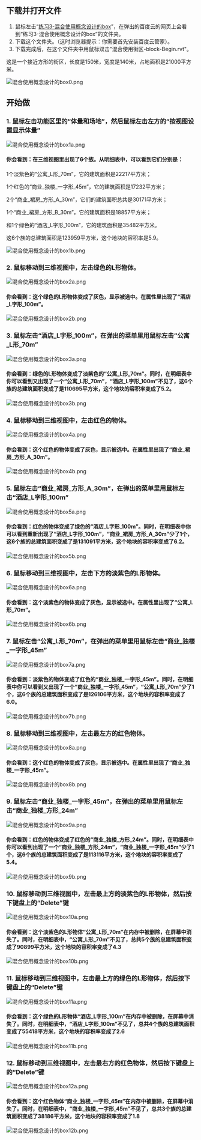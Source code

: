 ## 下载并打开文件

1. 鼠标左击“[练习3-混合使用概念设计的box](http://pan.baidu.com/s/1bnRGQ0v)”，在弹出的百度云的网页上会看到“练习3-混合使用概念设计的box”的文件夹。
2. 下载这个文件夹。（这时浏览器提示：你需要首先安装百度云管家）。
3. 下载完成后，在这个文件夹中用鼠标双击"混合使用街区-block-Begin.rvt"。

这是一个接近方形的街区，长度是150米，宽度是140米，占地面积是21000平方米。

![混合使用概念设计的box0.png](/images/混合使用概念设计的box/混合使用概念设计的box0.png)

## 开始做

### 1. 鼠标左击功能区里的“体量和场地”，然后鼠标左击左方的“按视图设置显示体量”

![混合使用概念设计的box1a.png](/images/混合使用概念设计的box/混合使用概念设计的box1a.png)

#### 你会看到：在三维视图里出现了6个族。从明细表中，可以看到它们分别是：

1个淡紫色的“公寓_L形_70m”，它的建筑面积是22217平方米；

1个红色的“商业_独楼_一字形_45m”，它的建筑面积是17232平方米；

2个“商业_裙房_方形_A_30m”，它们的建筑面积总共是30171平方米；

1个“商业_裙房_方形_B_30m”，它的建筑面积是18857平方米；

和1个绿色的“酒店_L字形_100m”，它的建筑面积是35482平方米。

这6个族的总建筑面积是123959平方米，这个地块的容积率是5.9。

![混合使用概念设计的box1b.png](/images/混合使用概念设计的box/混合使用概念设计的box1b.png)

### 2. 鼠标移动到三维视图中，左击绿色的L形物体。

![混合使用概念设计的box2a.png](/images/混合使用概念设计的box/混合使用概念设计的box2a.png)

#### 你会看到：这个绿色的L形物体变成了灰色，显示被选中。在属性里出现了“酒店_L字形_100m”。

![混合使用概念设计的box2b.png](/images/混合使用概念设计的box/混合使用概念设计的box2b.png)

### 3. 鼠标左击“酒店_L字形_100m”，在弹出的菜单里用鼠标左击“公寓_L形_70m”

![混合使用概念设计的box3a.png](/images/混合使用概念设计的box/混合使用概念设计的box3a.png)

#### 你会看到：绿色的L形物体变成了淡紫色的“公寓_L形_70m”。同时，在明细表中你可以看到又出现了一个“公寓_L形_70m”，“酒店_L字形_100m”不见了，这6个族的总建筑面积变成了是110695平方米，这个地块的容积率变成了5.2。

![混合使用概念设计的box3b.png](/images/混合使用概念设计的box/混合使用概念设计的box3b.png)

### 4. 鼠标移动到三维视图中，左击红色的物体。

![混合使用概念设计的box4a.png](/images/混合使用概念设计的box/混合使用概念设计的box4a.png)

#### 你会看到：这个红色的物体变成了灰色，显示被选中。在属性里出现了“商业_裙房_方形_A_30m”。

![混合使用概念设计的box4b.png](/images/混合使用概念设计的box/混合使用概念设计的box4b.png)

### 5. 鼠标左击“商业_裙房_方形_A_30m”，在弹出的菜单里用鼠标左击“酒店_L字形_100m”

![混合使用概念设计的box5a.png](/images/混合使用概念设计的box/混合使用概念设计的box5a.png)

#### 你会看到：红色的物体变成了绿色的“酒店_L字形_100m”。同时，在明细表中你可以看到重新出现了“酒店_L字形_100m”，“商业_裙房_方形_A_30m”少了1个，这6个族的总建筑面积变成了是131091平方米，这个地块的容积率变成了6.2。

![混合使用概念设计的box5b.png](/images/混合使用概念设计的box/混合使用概念设计的box5b.png)

### 6. 鼠标移动到三维视图中，左击下方的淡紫色的L形物体。

![混合使用概念设计的box6a.png](/images/混合使用概念设计的box/混合使用概念设计的box6a.png)

#### 你会看到：这个淡紫色的物体变成了灰色，显示被选中。在属性里出现了“公寓_L形_70m”。

![混合使用概念设计的box6b.png](/images/混合使用概念设计的box/混合使用概念设计的box6b.png)

### 7. 鼠标左击“公寓_L形_70m”，在弹出的菜单里用鼠标左击“商业_独楼_一字形_45m”

![混合使用概念设计的box7a.png](/images/混合使用概念设计的box/混合使用概念设计的box7a.png)

#### 你会看到：淡紫色的物体变成了红色的“商业_独楼_一字形_45m”。同时，在明细表中你可以看到又出现了一个“商业_独楼_一字形_45m”，“公寓_L形_70m”少了1个，这6个族的总建筑面积变成了是126106平方米，这个地块的容积率变成了6.0。

![混合使用概念设计的box7b.png](/images/混合使用概念设计的box/混合使用概念设计的box7b.png)

### 8. 鼠标移动到三维视图中，左击最左方的红色物体。

![混合使用概念设计的box8a.png](/images/混合使用概念设计的box/混合使用概念设计的box8a.png)

#### 你会看到：这个红色的物体变成了灰色，显示被选中。在属性里出现了“商业_独楼_一字形_45m”。

![混合使用概念设计的box8b.png](/images/混合使用概念设计的box/混合使用概念设计的box8b.png)

### 9. 鼠标左击“商业_独楼_一字形_45m”，在弹出的菜单里用鼠标左击“商业_独楼_方形_24m”

![混合使用概念设计的box9a.png](/images/混合使用概念设计的box/混合使用概念设计的box9a.png)

#### 你会看到：红色的物体变成了红色的“商业_独楼_方形_24m”。同时，在明细表中你可以看到出现了一个“商业_独楼_方形_24m”，“商业_独楼_一字形_45m”少了1个，这6个族的总建筑面积变成了是113116平方米，这个地块的容积率变成了5.4。

![混合使用概念设计的box9b.png](/images/混合使用概念设计的box/混合使用概念设计的box9b.png)

### 10. 鼠标移动到三维视图中，左击最上方的淡紫色的L形物体，然后按下键盘上的“Delete”键

![混合使用概念设计的box10a.png](/images/混合使用概念设计的box/混合使用概念设计的box10a.png)

#### 你会看到：这个淡紫色的L形物体“公寓_L形_70m”在内存中被删除，在屏幕中消失了。同时，在明细表中，“公寓_L形_70m”不见了，总共5个族的总建筑面积变成了90899平方米，这个地块的容积率变成了4.3

![混合使用概念设计的box10b.png](/images/混合使用概念设计的box/混合使用概念设计的box10b.png)

### 11. 鼠标移动到三维视图中，左击最上方的绿色的L形物体，然后按下键盘上的“Delete”键

![混合使用概念设计的box11a.png](/images/混合使用概念设计的box/混合使用概念设计的box11a.png)

#### 你会看到：这个绿色的L形物体“酒店_L字形_100m”在内存中被删除，在屏幕中消失了。同时，在明细表中，“酒店_L字形_100m”不见了，总共4个族的总建筑面积变成了55418平方米，这个地块的容积率变成了2.6

![混合使用概念设计的box11b.png](/images/混合使用概念设计的box/混合使用概念设计的box11b.png)

### 12. 鼠标移动到三维视图中，左击最右方的红色物体，然后按下键盘上的“Delete”键

![混合使用概念设计的box12a.png](/images/混合使用概念设计的box/混合使用概念设计的box12a.png)

#### 你会看到：这个红色物体“商业_独楼_一字形_45m”在内存中被删除，在屏幕中消失了。同时，在明细表中，“商业_独楼_一字形_45m”不见了，总共3个族的总建筑面积变成了38186平方米，这个地块的容积率变成了1.8

![混合使用概念设计的box12b.png](/images/混合使用概念设计的box/混合使用概念设计的box12b.png)




